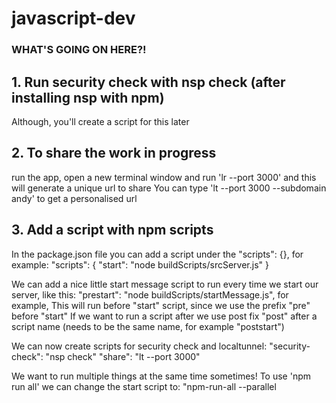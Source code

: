 # javascript-dev

### WHAT'S GOING ON HERE?!


## 1. Run security check with nsp check (after installing nsp with npm)
Although, you'll create a script for this later

## 2. To share the work in progress
run the app, open a new terminal window and run 'lr --port 3000'
and this will generate a unique url to share
You can type 'lt --port 3000 --subdomain andy' to get a personalised url

## 3. Add a script with npm scripts
In the package.json file you can add a script under the "scripts": {}, for example:
"scripts": {
    "start": "node buildScripts/srcServer.js"
}

We can add a nice little start message script to run every time we start our server, like this:
"prestart": "node buildScripts/startMessage.js", for example,
This will run before "start" script, since we use the prefix "pre" before "start"
If we want to run a script after we use post fix "post" after a script name
(needs to be the same name, for example "poststart")

We can now create scripts for security check and localtunnel:
"security-check": "nsp check"
"share": "lt --port 3000"

We want to run multiple things at the same time sometimes!
To use 'npm run all' we can change the start script to: "npm-run-all --parallel <script> <script>"
For example "npm-run-all --parallel security-check open-src"
(To run "silently" type: npm start -s)


@see package.json for all scripts

## 4. Transpilers?!

Babel to transpile the latest version of javascript down to ES5 (for those who don't support ES6)
Add a .babelrc file and add
{
    "presets":["latest"]
}

To use babel we need to add it to our package.json file, specifically to the prestart script:
"prestart": "babel-node buildSc...."
We can use it for our src server too:
"open-src": "babel-node buildScript..."